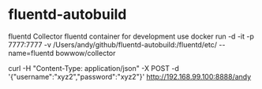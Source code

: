 # fluentd-autobuild

fluentd Collector
fluentd container for development use
docker run -d -it -p 7777:7777 -v /Users/andy/github/fluentd-autobuild:/fluentd/etc/ --name=fluentd bowwow/collector

curl -H "Content-Type: application/json" -X POST -d '{"username":"xyz2","password":"xyz2"}' http://192.168.99.100:8888/andy
